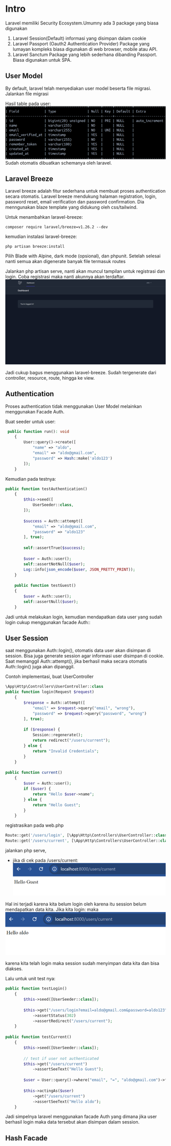 # Intro
Laravel memiliki Security Ecosystem.Umumny ada 3 package yang biasa digunakan 
1. Laravel Session(Default)
informasi yang disimpan dalam cookie
2. Laravel Passport (Oauth2 Authentication Provider)
Package yang lumayan kompleks biasa digunakan di web browser, mobile atau API.
3. Laravel Sanctum
Package yang lebih sederhana dibanding Passport. Biasa digunakan untuk SPA.


## User Model
By default, laravel telah menyediakan user model beserta file migrasi. Jalankan file migrasi

Hasil table pada user:
![img.png](img.png)
Sudah otomatis dibuatkan schemanya oleh laravel.

## Laravel Breeze
Laravel breeze adalah fitur sederhana untuk membuat proses authentication secara otomatis. Laravel breeze mendukung halaman registration, login, password reset, email verification dan password confirmation. Dia menngunakan blaze template yang didukung oleh css/tailwind.

Untuk menambahkan laravel-breeze:
```shell
composer require laravel/breeze=v1.26.2 --dev
```

kemudian instalasi laravel-breeze:
```shell
php artisan breeze:install
```

Pilih Blade with Alpine, dark mode (opsional), dan phpunit.
Setelah selesai nanti semua akan digenerate banyak file termasuk routes

Jalankan php artisan serve, nanti akan muncul tampilan untuk registrasi dan login. Coba registrasi maka nanti akunnya akan terdaftar.
![img_1.png](img_1.png)

Jadi cukup bagus menggunakan laravel-breeze. Sudah tergenerate dari controller, resource, route, hingga ke view.

## Authentication
Proses authentication tidak menggunakan User Model melainkan menggunakan Facade Auth.

Buat seeder untuk user:
```php
 public function run(): void
    {
        User::query()->create([
            "name" => "aldo",
            "email" => "aldo@gmail.com",
            "password" => Hash::make('aldo123')
        ]);
    }
```

Kemudian pada testnya:
```php
public function testAuthentication()
    {
        $this->seed([
            UserSeeder::class,
        ]);

        $success = Auth::attempt([
            "email" => "aldo@gmail.com",
            "password" => "aldo123"
        ], true);

        self::assertTrue($success);

        $user = Auth::user();
        self::assertNotNull($user);
        Log::info(json_encode($user, JSON_PRETTY_PRINT));
    }

    public function testGuest()
    {
        $user = Auth::user();
        self::assertNull($user);
    }
```
Jadi untuk melakukan login, kemudian mendapatkan data user yang sudah login cukup menggunakan facade Auth::

## User Session
saat menggunakan Auth::login(), otomatis data user akan disimpan di session. Bisa juga generate session agar informasi user disimpan di cookie. Saat memanggil Auth::attempt(), jika berhasil maka secara otomatis Auth::login() juga akan dipanggil.

Contoh implementasi, buat UserController
```php
\App\Http\Controllers\UserController::class 
public function login(Request $request)
    {
        $response = Auth::attempt([
            "email" => $request->query("email", "wrong"),
            "password" => $request->query("password", "wrong")
        ], true);

        if ($response) {
            Session::regenerate();
            return redirect("/users/current");
        } else {
            return "Invalid Credentials";
        }
    }

public function current()
    {
        $user = Auth::user();
        if ($user) {
            return "Hello $user->name";
        } else {
            return "Hello Guest";
        }
    }
```

registrasikan pada web.php
```php
Route::get('/users/login', [\App\Http\Controllers\UserController::class, 'login']);
Route::get('/users/current', [\App\Http\Controllers\UserController::class, 'current']);
```

jalankan php serve,

- jika di cek pada /users/current:
![img_2.png](img_2.png)

Hal ini terjadi karena kita belum login oleh karena itu session belum mendapatkan data kita. Jika kita login: maka 
![img_3.png](img_3.png)

karena kita telah login maka session sudah menyimpan data kita dan bisa diakses.

Lalu untuk unit test nya:
```php
public function testLogin()
    {
        $this->seed([UserSeeder::class]);

        $this->get("/users/login?email=aldo@gmail.com&password=aldo123")
            ->assertStatus(302)
            ->assertRedirect("/users/current");
    }

public function testCurrent()
    {
        $this->seed([UserSeeder::class]);

        // test if user not authenticated
        $this->get("/users/current")
            ->assertSeeText("Hello Guest");

        $user = User::query()->where("email", "=", "aldo@gmail.com")->first();

        $this->actingAs($user)
            ->get("/users/current")
            ->assertSeeText("Hello aldo");
    }
```
Jadi simpelnya laravel menggunakan facade Auth yang dimana jika user berhasil login maka data tersebut akan disimpan dalam session.

## Hash Facade
